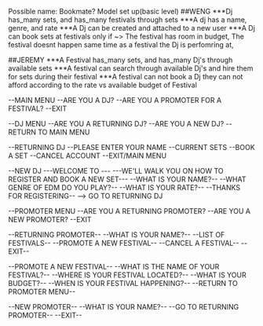 Possible name: Bookmate?
Model set up(basic level)
##WENG
***Dj has_many sets, and has_many festivals through sets
***A dj has a name, genre, and rate
***A Dj can be created and attached to a new user
***A Dj can book sets at festivals only if ~> The festival has room in budget, The festival doesnt happen same time as a festival the Dj is perfomring at, 

##JEREMY
***A Festival has_many sets, and has_many Dj's through available sets
***A festival can search through available Dj's and hire them for sets during their festival
***A festival can not book a Dj they can not afford according to the rate vs available budget of Festival

--MAIN MENU
--ARE YOU A DJ?
--ARE YOU A PROMOTER FOR A FESTIVAL?
--EXIT

--DJ MENU
--ARE YOU A RETURNING DJ?
--ARE YOU A NEW DJ?
--RETURN TO MAIN MENU

--RETURNING DJ
--PLEASE ENTER YOUR NAME
--CURRENT SETS
--BOOK A SET
--CANCEL ACCOUNT
--EXIT/MAIN MENU

--NEW DJ
---WELCOME TO <NAME>---
---WE'LL WALK YOU ON HOW TO REGISTER AND BOOK A NEW SET---
--WHAT IS YOUR NAME?--
--WHAT GENRE OF EDM DO YOU PLAY?--
--WHAT IS YOUR RATE?--
--THANKS FOR REGISTERING--
--> GO TO RETURNING DJ




--PROMOTER MENU
--ARE YOU A RETURNING PROMOTER?
--ARE YOU A NEW PROMOTER?
--EXIT

--RETURNING PROMOTER--
--WHAT IS YOUR NAME?--
--LIST OF FESTIVALS--
--PROMOTE A NEW FESTIVAL--
--CANCEL A FESTIVAL--
--EXIT--

--PROMOTE A NEW FESTIVAL--
--WHAT IS THE NAME OF YOUR FESTIVAL?--
--WHERE IS YOUR FESTIVAL LOCATED?--
--WHAT IS YOUR BUDGET?--
--WHEN IS YOUR FESTIVAL HAPPENING?--
--RETURN TO PROMOTER MENU--

--NEW PROMOTER--
--WHAT IS YOUR NAME?--
--GO TO RETURNING PROMOTER--
--EXIT--




